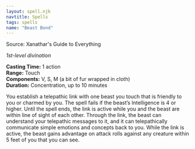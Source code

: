 ```yaml
---
layout: spell.njk
navtitle: Spells
tags: spells
name: "Beast Bond"
---
```

Source: Xanathar's Guide to Everything

_1st-level divination_

**Casting Time:** 1 action  
**Range:** Touch  
**Components:** V, S, M (a bit of fur wrapped in cloth)  
**Duration:** Concentration, up to 10 minutes

You establish a telepathic link with one beast you touch that is friendly to you or charmed by you. The spell fails if the beast’s Intelligence is 4 or higher. Until the spell ends, the link is active while you and the beast are within line of sight of each other. Through the link, the beast can understand your telepathic messages to it, and it can telepathically communicate simple emotions and concepts back to you. While the link is active, the beast gains advantage on attack rolls against any creature within 5 feet of you that you can see.